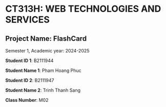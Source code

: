 # CT313H: WEB TECHNOLOGIES AND SERVICES

## Project Name: FlashCard

Semester 1, Academic year: 2024-2025

**Student ID 1**: B2111944

**Student Name 1**: Pham Hoang Phuc

**Student ID 2**: B2111947

**Student Name 2**: Trinh Thanh Sang

**Class Number**: M02

